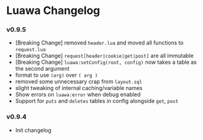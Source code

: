 # Luawa Changelog

### v0.9.5

+ [Breaking Change] removed `header.lua` and moved all functions to `request.lua`
+ [Breaking Change] `request[header|cookie|get|post]` are all immutable
+ [Breaking Change] `luawa:setConfig(root, config)` now takes a table as the second argument
+ format to use `(arg)` over `( arg )`
+ removed some unnecessary crap from `layout.sql`
+ slight tweaking of internal caching/variable names
+ Show errors on `luawa:error` when debug enabled
+ Support for `puts` and `deletes` tables in config alongside `get`, `post`


### v0.9.4

+ Init changelog